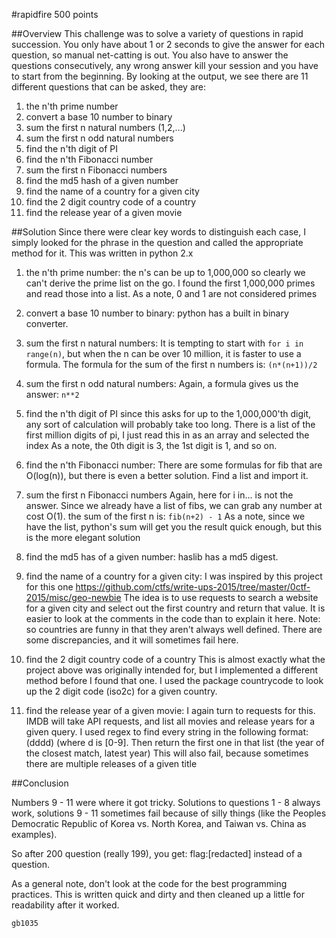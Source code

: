 #rapidfire 500 points

##Overview
This challenge was to solve a variety of questions in rapid succession.
You only have about 1 or 2 seconds to give the answer for each question, 
so manual net-catting is out.
You also have to answer the questions consecutively, any wrong answer kill your 
session and you have to start from the beginning.
By looking at the output, we see there are 11 different questions that can be asked, they are:

1. the n'th prime number
2. convert a base 10 number to binary
3. sum the first n natural numbers (1,2,...)
4. sum the first n odd natural numbers
5. find the n'th digit of PI
6. find the n'th Fibonacci number
7. sum the first n Fibonacci numbers
8. find the md5 hash of a given number
9. find the name of a country for a given city
10. find the 2 digit country code of a country
11. find the release year of a given movie

##Solution
Since there were clear key words to distinguish each case, I simply looked for the phrase in the 
question and called the appropriate method for it.
This was written in python 2.x

1. the n'th prime number:
  	the n's can be up to 1,000,000 so clearly we can't derive the prime list on the go.
  	I found the first 1,000,000 primes and read those into a list.
  	As a note, 0 and 1 are not considered primes

2. convert a base 10 number to binary:
  	python has a built in binary converter.

3. sum the first n natural numbers:
  	It is tempting to start with ```for i in range(n)```, but when the n can be over 10 million, it is faster to use a formula.
  	The formula for the sum of the first n numbers is: ```(n*(n+1))/2```

4. sum the first n odd natural numbers:
  	Again, a formula gives us the answer: ```n**2```

5. find the n'th digit of PI
  	since this asks for up to the 1,000,000'th digit, any sort of calculation will probably take too long. 
  	There is a list of the first million digits of pi, I just read this in as an array and selected the index
  	As a note, the 0th digit is 3, the 1st digit is 1, and so on.

6. find the n'th Fibonacci number:
  	There are some formulas for fib that are O(log(n)), but there is even a better solution. Find a list and import it.

7. sum the first n Fibonacci numbers
  	Again, here for i in... is not the answer. Since we already have a list of fibs, we can grab any number at cost O(1).
  	the sum of the first n is: ```fib(n+2) - 1```
  		As a note, since we have the list, python's sum will get you the result quick enough, but 
  		this is the more elegant solution

8. find the md5 has of a given number:
  	haslib has a md5 digest.

9. find the name of a country for a given city:
  	I was inspired by this project for this one https://github.com/ctfs/write-ups-2015/tree/master/0ctf-2015/misc/geo-newbie
  	The idea is to use requests to search a website for a given city and select out the first country and return that value.
  	It is easier to look at the comments in the code than to explain it here.
  	Note: so countries are funny in that they aren't always well defined. 
  	There are some discrepancies, and it will sometimes fail here.

10. find the 2 digit country code of a country
  	This is almost exactly what the project above was originally intended for, 
  	but I implemented a different method before I found that one.
  	I used the package countrycode to look up the 2 digit code (iso2c) for a given country.

11. find the release year of a given movie:
  	I again turn to requests for this. IMDB will take API requests, and list all movies and release years for a given query.
  	I used regex to find every string in the following format: (dddd) (where d is [0-9].
  	Then return the first one in that list (the year of the closest match, latest year)
  	This will also fail, because sometimes there are multiple releases of a given title

##Conclusion

Numbers 9 - 11 were where it got tricky. Solutions to questions 1 - 8 always work, 
solutions 9 - 11 sometimes fail because of silly things 
(like the Peoples Democratic Republic of Korea vs. North Korea, and Taiwan vs. China as examples).

So after 200 question (really 199), you get:
flag:[redacted]
instead of a question.

As a general note, don't look at the code for the best programming practices.
This is written quick and dirty and then cleaned up a little for readability after it worked.
```
gb1035
```
